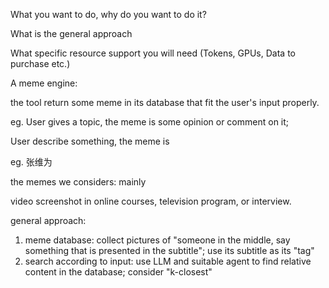 What you want to do, why do you want to do it?

What is the general approach

What specific resource support you will need (Tokens, GPUs, Data to purchase etc.)



A meme engine: 

the tool return some meme in its database that fit the user's input properly.

eg. User gives a topic, the meme is some opinion or comment on it;

User describe something, the meme is  



eg. 张维为



the memes we considers: mainly

video screenshot in online courses, television program, or interview.



general approach: 

1. meme database: collect pictures of "someone in the middle, say something that is presented in the subtitle"; use its subtitle as its "tag" 
2. search according to input: use LLM and suitable agent to find relative content in the database; consider "k-closest" 



